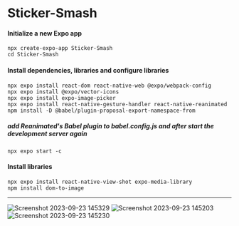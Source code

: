 # Sticker-Smash

#### Initialize a new Expo app
    npx create-expo-app Sticker-Smash  
    cd Sticker-Smash
#### Install dependencies, libraries and configure libraries   
    npx expo install react-dom react-native-web @expo/webpack-config
    npx expo install @expo/vector-icons
    npx expo install expo-image-picker
    npx expo install react-native-gesture-handler react-native-reanimated
    npm install -D @babel/plugin-proposal-export-namespace-from 
##### add Reanimated's Babel plugin to babel.config.js and after start the development server again
    npx expo start -c
#### Install libraries  
    npx expo install react-native-view-shot expo-media-library
    npm install dom-to-image
---
![Screenshot 2023-09-23 145329](https://github.com/rihamnazeer/Sticker-Smash/assets/90144970/00212b45-d17f-4dd4-be3f-dea79475eb8b)
![Screenshot 2023-09-23 145203](https://github.com/rihamnazeer/Sticker-Smash/assets/90144970/db71ba8f-ca5d-43c0-b297-323cd6fb525e)
![Screenshot 2023-09-23 145230](https://github.com/rihamnazeer/Sticker-Smash/assets/90144970/8f1a7fb0-14ea-4e96-b927-a1af62eab1c6)
